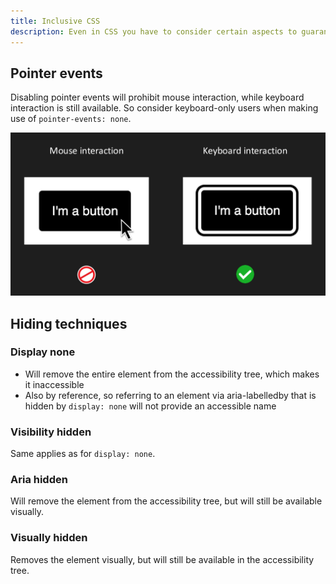 ```yaml
---
title: Inclusive CSS
description: Even in CSS you have to consider certain aspects to guarantee accessibility
---
```


## Pointer events

Disabling pointer events will prohibit mouse interaction, while keyboard interaction is still available.
So consider keyboard-only users when making use of `pointer-events: none`.

![Mouse interaction will be disabled but keyboard interaction won't](../../../../assets/images/inclusive-css.png)

## Hiding techniques

### Display none

- Will remove the entire element from the accessibility tree, which makes it inaccessible
- Also by reference, so referring to an element via aria-labelledby that is hidden by `display: none` will not provide an accessible name

### Visibility hidden

Same applies as for `display: none`.

### Aria hidden

Will remove the element from the accessibility tree, but will still be available visually.

### Visually hidden

Removes the element visually, but will still be available in the accessibility tree.
